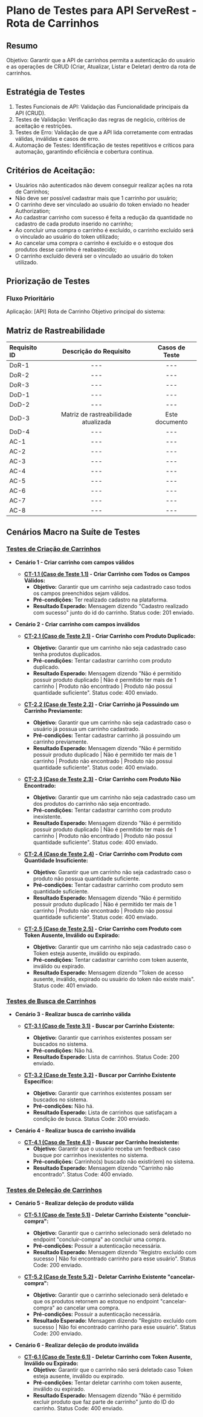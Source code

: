 # Plano de Testes para API ServeRest - Rota de Carrinhos
## Resumo
Objetivo: Garantir que a API de carrinhos permita a autenticação do usuário e as operações de CRUD (Criar, Atualizar, Listar e Deletar) dentro da rota de carrinhos.

## Estratégia de Testes
1) Testes Funcionais de API: Validação das Funcionalidade principais da API (CRUD).
2) Testes de Validação: Verificação das regras de negócio, critérios de aceitação e restrições.
3) Testes de Erro: Validação de que a API lida corretamente com entradas válidas, inválidas e casos de erro.
4) Automação de Testes: Identificação de testes repetitivos e críticos para automação, garantindo eficiência e cobertura contínua.

## Critérios de Aceitação:
- Usuários não autenticados não devem conseguir realizar ações na rota de Carrinhos;
- Não deve ser possível cadastrar mais que 1 carrinho por usuário;
- O carrinho deve ser vinculado ao usuário do token enviado no header Authorization;
- Ao cadastrar carrinho com sucesso é feita a redução da quantidade no cadastro de cada produto inserido no carrinho;
- Ao concluir uma compra o carrinho é excluído, o carrinho excluído será o vinculado ao usuário do token utilizado;
- Ao cancelar uma compra o carrinho é excluído e o estoque dos produtos desse carrinho é reabastecido;
- O carrinho excluído deverá ser o vinculado ao usuário do token utilizado.

## Priorização de Testes
### Fluxo Prioritário
Aplicação: [API] Rota de Carrinho
Objetivo principal do sistema:

## Matriz de Rastreabilidade
| Requisito ID | Descrição do Requisito | Casos de Teste |
|:----------|:-------------:|:-------------:|
| DoR-1 | --- | --- |
| DoR-2 | --- | --- |
| DoR-3 | --- | --- |
| DoD-1 | --- | --- |
| DoD-2 | --- | --- |
| DoD-3 | Matriz de rastreabilidade atualizada | Este documento |
| DoD-4 | --- | --- |
| AC-1 | --- | --- |
| AC-2 | --- | --- |
| AC-3 | --- | --- |
| AC-4 | --- | --- |
| AC-5 | --- | --- |
| AC-6 | --- | --- |
| AC-7 | --- | --- |
| AC-8 | --- | --- |

## Cenários Macro na Suíte de Testes
### [Testes de Criação de Carrinhos]()
- **Cenário 1 - Criar carrinho com campos válidos**
    - **[CT-1.1 (Caso de Teste 1.1)]() - Criar Carrinho com Todos os Campos Válidos:** 
        - **Objetivo:** Garantir que um carrinho seja cadastrado caso todos os campos preenchidos sejam válidos.
        - **Pré-condições:** Ter realizado cadastro na plataforma.
        - **Resultado Esperado:** Mensagem dizendo "Cadastro realizado com sucesso" junto do id do carrinho. Status code: 201 enviado.

- **Cenário 2 - Criar carrinho com campos inválidos**
    - **[CT-2.1 (Caso de Teste 2.1)]() - Criar Carrinho com Produto Duplicado:** 
        - **Objetivo:** Garantir que um carrinho não seja cadastrado caso tenha produtos duplicados. 
        - **Pré-condições:** Tentar cadastrar carrinho com produto duplicado.
        - **Resultado Esperado:** Mensagem dizendo "Não é permitido possuir produto duplicado | Não é permitido ter mais de 1 carrinho | Produto não encontrado | Produto não possui quantidade suficiente". Status code: 400 enviado.

    - **[CT-2.2 (Caso de Teste 2.2)]() - Criar Carrinho já Possuindo um Carrinho Previamente:** 
        - **Objetivo:** Garantir que um carrinho não seja cadastrado caso o usuário já possua um carrinho cadastrado. 
        - **Pré-condições:** Tentar cadastrar carrinho já possuindo um carrinho previamente.
        - **Resultado Esperado:** Mensagem dizendo "Não é permitido possuir produto duplicado | Não é permitido ter mais de 1 carrinho | Produto não encontrado | Produto não possui quantidade suficiente". Status code: 400 enviado.

    - **[CT-2.3 (Caso de Teste 2.3)]() - Criar Carrinho com Produto Não Encontrado:** 
        - **Objetivo:** Garantir que um carrinho não seja cadastrado caso um dos produtos do carrinho não seja encontrado. 
        - **Pré-condições:** Tentar cadastrar carrinho com produto inexistente.
        - **Resultado Esperado:** Mensagem dizendo "Não é permitido possuir produto duplicado | Não é permitido ter mais de 1 carrinho | Produto não encontrado | Produto não possui quantidade suficiente". Status code: 400 enviado.

    - **[CT-2.4 (Caso de Teste 2.4)]() - Criar Carrinho com Produto com Quantidade Insuficiente:** 
        - **Objetivo:** Garantir que um carrinho não seja cadastrado caso o produto não possua quantidade suficiente. 
        - **Pré-condições:** Tentar cadastrar carrinho com produto sem quantidade suficiente.
        - **Resultado Esperado:** Mensagem dizendo "Não é permitido possuir produto duplicado | Não é permitido ter mais de 1 carrinho | Produto não encontrado | Produto não possui quantidade suficiente". Status code: 400 enviado.

    - **[CT-2.5 (Caso de Teste 2.5)]() - Criar Carrinho com Produto com Token Ausente, Inválido ou Expirado:** 
        - **Objetivo:** Garantir que um carrinho não seja cadastrado caso o Token esteja ausente, inválido ou expirado. 
        - **Pré-condições:** Tentar cadastrar carrinho com token ausente, inválido ou expirado.
        - **Resultado Esperado:** Mensagem dizendo "Token de acesso ausente, inválido, expirado ou usuário do token não existe mais". Status code: 401 enviado.

### [Testes de Busca de Carrinhos]()
- **Cenário 3 - Realizar busca de carrinho válida**
    - **[CT-3.1 (Caso de Teste 3.1)]() - Buscar por Carrinho Existente:**
        - **Objetivo:** Garantir que carrinhos existentes possam ser buscados no sistema.
        - **Pré-condições:** Não há.
        - **Resultado Esperado:** Lista de carrinhos. Status Code: 200 enviado.

    - **[CT-3.2 (Caso de Teste 3.2)]() - Buscar por Carrinho Existente Específico:**
        - **Objetivo:** Garantir que carrinhos existentes possam ser buscados no sistema.
        - **Pré-condições:** Não há.
        - **Resultado Esperado:** Lista de carrinhos que satisfaçam a condição de busca. Status Code: 200 enviado.

- **Cenário 4 - Realizar busca de carrinho inválida**
    - **[CT-4.1 (Caso de Teste 4.1)]() - Buscar por Carrinho Inexistente:**
        - **Objetivo:** Garantir que o usuário receba um feedback caso busque por carrinhos inexistentes no sistema.
        - **Pré-condições:** Carrinho(s) buscado não existir(em) no sistema. 
        - **Resultado Esperado:** Mensagem dizendo "Carrinho não encontrado". Status Code: 400 enviado.

### [Testes de Deleção de Carrinhos]()
- **Cenário 5 - Realizar deleção de produto válida**
    - **[CT-5.1 (Caso de Teste 5.1)]() - Deletar Carrinho Existente "concluir-compra":**
        - **Objetivo:** Garantir que o carrinho selecionado será deletado no endpoint "concluir-compra" ao concluir uma compra.
        - **Pré-condições:** Possuir a autenticação necessária.
        - **Resultado Esperado:** Mensagem dizendo "Registro excluído com sucesso | Não foi encontrado carrinho para esse usuário". Status Code: 200 enviado.

    - **[CT-5.2 (Caso de Teste 5.2)]() - Deletar Carrinho Existente "cancelar-compra":**
        - **Objetivo:** Garantir que o carrinho selecionado será deletado e que os produtos retornem ao estoque no endpoint "cancelar-compra" ao cancelar uma compra.
        - **Pré-condições:** Possuir a autenticação necessária.
        - **Resultado Esperado:** Mensagem dizendo "Registro excluído com sucesso | Não foi encontrado carrinho para esse usuário". Status Code: 200 enviado.

- **Cenário 6 - Realizar deleção de produto inválida**
    - **[CT-6.1 (Caso de Teste 6.1)]() - Deletar Carrinho com Token Ausente, Inválido ou Expirado:**
        - **Objetivo:** Garantir que o carrinho não será deletado caso Token esteja ausente, inválido ou expirado.
        - **Pré-condições:** Tentar deletar carrinho com token ausente, inválido ou expirado.
        - **Resultado Esperado:** Mensagem dizendo "Não é permitido excluir produto que faz parte de carrinho" junto do ID do carrinho. Status Code: 400 enviado.